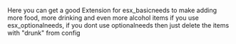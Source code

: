 Here you can get a good Extension for esx_basicneeds to make adding more food, more drinking and even more alcohol items if you use esx_optionalneeds, if you dont use optionalneeds then just delete the items with "drunk" from config

